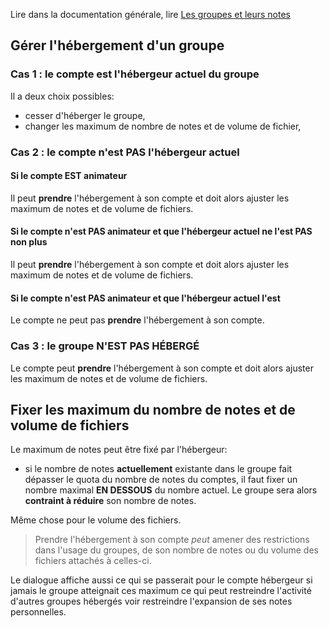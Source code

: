 Lire dans la documentation générale, lire <a href="$$/appli/groupes.html" target="_blank">Les groupes et leurs notes</a>

## Gérer l'hébergement d'un groupe

### Cas 1 : le compte est l'hébergeur actuel du groupe
Il a deux choix possibles:
- cesser d'héberger le groupe,
- changer les maximum de nombre de notes et de volume de fichier,

### Cas 2 : le compte n'est PAS l'hébergeur actuel

#### Si le compte EST animateur
Il peut **prendre** l'hébergement à son compte et doit alors ajuster les maximum de notes et de volume de fichiers.

#### Si le compte n'est PAS animateur et que l'hébergeur actuel ne l'est PAS non plus
Il peut **prendre** l'hébergement à son compte et doit alors ajuster les maximum de notes et de volume de fichiers.

#### Si le compte n'est PAS animateur et que l'hébergeur actuel l'est
Le compte ne peut pas **prendre** l'hébergement à son compte.

### Cas 3 : le groupe **N'EST PAS HÉBERGÉ**
Le compte peut **prendre** l'hébergement à son compte et doit alors ajuster les maximum de notes et de volume de fichiers.

## Fixer les maximum du nombre de notes et de volume de fichiers
Le maximum de notes peut être fixé par l'hébergeur:
- si le nombre de notes **actuellement** existante dans le groupe fait dépasser le quota du nombre de notes du comptes, il faut fixer un nombre maximal **EN DESSOUS** du nombre actuel. Le groupe sera alors **contraint à réduire** son nombre de notes.

Même chose pour le volume des fichiers.

> Prendre l'hébergement à son compte _peut_ amener des restrictions dans l'usage du groupes, de son nombre de notes ou du volume des fichiers attachés à celles-ci.

Le dialogue affiche aussi ce qui se passerait pour le compte hébergeur si jamais le groupe atteignait ces maximum ce qui peut restreindre l'activité d'autres groupes hébergés voir restreindre l'expansion de ses notes personnelles.
